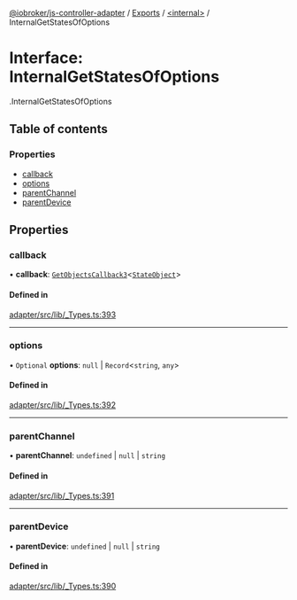 [@iobroker/js-controller-adapter](../README.md) / [Exports](../modules.md) / [<internal\>](../modules/internal_.md) / InternalGetStatesOfOptions

# Interface: InternalGetStatesOfOptions

[<internal>](../modules/internal_.md).InternalGetStatesOfOptions

## Table of contents

### Properties

- [callback](internal_.InternalGetStatesOfOptions.md#callback)
- [options](internal_.InternalGetStatesOfOptions.md#options)
- [parentChannel](internal_.InternalGetStatesOfOptions.md#parentchannel)
- [parentDevice](internal_.InternalGetStatesOfOptions.md#parentdevice)

## Properties

### callback

• **callback**: [`GetObjectsCallback3`](../modules/internal_.md#getobjectscallback3)<[`StateObject`](internal_.StateObject.md)\>

#### Defined in

[adapter/src/lib/_Types.ts:393](https://github.com/ioBroker/ioBroker.js-controller/blob/d56f8d83/packages/adapter/src/lib/_Types.ts#L393)

___

### options

• `Optional` **options**: ``null`` \| `Record`<`string`, `any`\>

#### Defined in

[adapter/src/lib/_Types.ts:392](https://github.com/ioBroker/ioBroker.js-controller/blob/d56f8d83/packages/adapter/src/lib/_Types.ts#L392)

___

### parentChannel

• **parentChannel**: `undefined` \| ``null`` \| `string`

#### Defined in

[adapter/src/lib/_Types.ts:391](https://github.com/ioBroker/ioBroker.js-controller/blob/d56f8d83/packages/adapter/src/lib/_Types.ts#L391)

___

### parentDevice

• **parentDevice**: `undefined` \| ``null`` \| `string`

#### Defined in

[adapter/src/lib/_Types.ts:390](https://github.com/ioBroker/ioBroker.js-controller/blob/d56f8d83/packages/adapter/src/lib/_Types.ts#L390)
